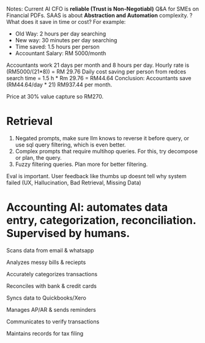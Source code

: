 Notes:
Current AI CFO is **reliable (Trust is Non-Negotiabl)** Q&A for SMEs on Financial PDFs.
SAAS is about **Abstraction and Automation** complexity.
?What does it save in time or cost? 
For example:
- Old Way: 2 hours per day searching
- New way: 30 minutes per day searching
- Time saved: 1.5 hours per person
- Accountant Salary: RM 5000/month

Accountants work 21 days per month and 8 hours per day.
Hourly rate is (RM5000/(21*8)) = RM 29.76
Daily cost saving per person from redces search time = 1.5 h * Rm 29.76 = RM44.64
Conclusion: Accountants save (RM44.64/day * 21) RM937.44 per month.

Price at 30% value capture so RM270.

# Retrieval
1. Negated prompts, make sure llm knows to reverse it before query, or use sql query filtering, which is even better.
2. Complex prompts that require multihop queries. For this, try decompose or plan, the query.
3. Fuzzy filtering queries. Plan more for better filtering.

Eval is important.
User feedback like thumbs up doesnt tell why system failed (UX, Hallucination, Bad Retrieval, Missing Data)

# Accounting AI: automates data entry, categorization, reconciliation. Supervised by humans.
Scans data from email & whatsapp

Analyzes messy bills & reciepts

Accurately categorizes transactions

Reconciles with bank & credit cards

Syncs data to Quickbooks/Xero

Manages AP/AR & sends reminders

Communicates to verify transactions

Maintains records for tax filing

